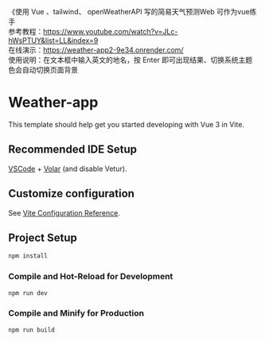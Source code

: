 《使用 Vue 、tailwind、 openWeatherAPI 写的简易天气预测Web 可作为vue练手<br>
参考教程：https://www.youtube.com/watch?v=JLc-hWsPTUY&list=LL&index=9<br>
在线演示：https://weather-app2-9e34.onrender.com/<br>
使用说明：在文本框中输入英文的地名，按 Enter 即可出现结果、切换系统主题色会自动切换页面背景<br>

# Weather-app

This template should help get you started developing with Vue 3 in Vite.

## Recommended IDE Setup

[VSCode](https://code.visualstudio.com/) + [Volar](https://marketplace.visualstudio.com/items?itemName=Vue.volar) (and disable Vetur).

## Customize configuration

See [Vite Configuration Reference](https://vitejs.dev/config/).

## Project Setup

```sh
npm install
```

### Compile and Hot-Reload for Development

```sh
npm run dev
```

### Compile and Minify for Production

```sh
npm run build
```
